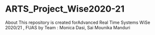 # ARTS_Project_Wise2020-21
About This repository is created forAdvanced Real Time Systems WiSe 2020/21 , FUAS by Team : Monica Dasi, Sai Mounika Manduri
